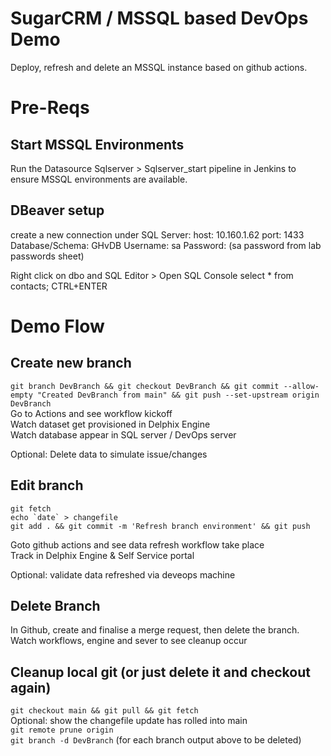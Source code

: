 # SugarCRM / MSSQL based DevOps Demo

Deploy, refresh and delete an MSSQL instance based on github actions.

# Pre-Reqs

## Start MSSQL Environments

Run the Datasource Sqlserver > Sqlserver_start pipeline in Jenkins to ensure MSSQL environments are available.

## DBeaver setup

create a new connection under SQL Server:
host: 10.160.1.62
port: 1433
Database/Schema: GHvDB
Username: sa
Password: (sa password from lab passwords sheet)

Right click on dbo and SQL Editor > Open SQL Console
select * from contacts;
CTRL+ENTER

# Demo Flow

## Create new branch

`git branch DevBranch && git checkout DevBranch && git commit --allow-empty "Created DevBranch from main" && git push --set-upstream origin DevBranch`<br/>
Go to Actions and see workflow kickoff<br/>
Watch dataset get provisioned in Delphix Engine<br/>
Watch database appear in SQL server / DevOps server

Optional: Delete data to simulate issue/changes<br/>

## Edit branch

`git fetch` <br/>
``echo `date` > changefile`` <br/>
`git add . && git commit -m 'Refresh branch environment' && git push`

Goto github actions and see data refresh workflow take place<br/>
Track in Delphix Engine & Self Service portal<br/>

Optional: validate data refreshed via deveops machine<br/>

## Delete Branch

In Github, create and finalise a merge request, then delete the branch.<br/>
Watch workflows, engine and sever to see cleanup occur<br/>

## Cleanup local git (or just delete it and checkout again)

`git checkout main && git pull && git fetch`<br/>
Optional: show the changefile update has rolled into main<br/>
`git remote prune origin`<br/>
`git branch -d DevBranch` (for each branch output above to be deleted)<br/>
